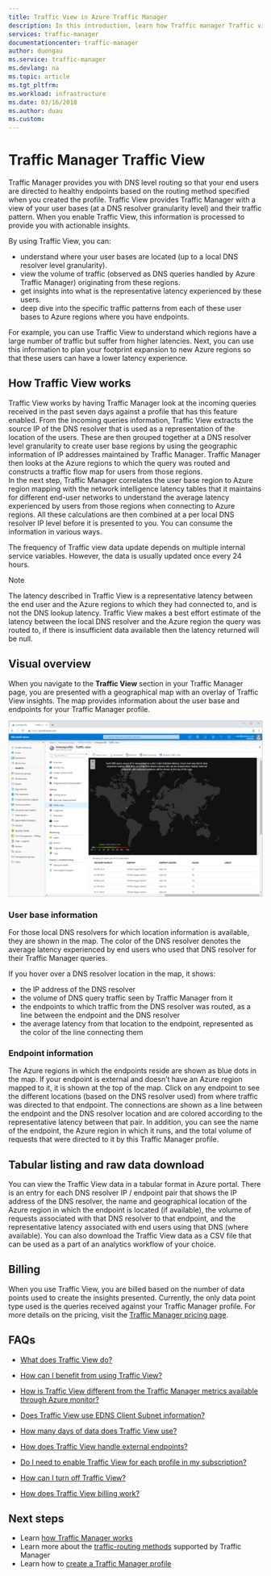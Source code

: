 ```yaml
---
title: Traffic View in Azure Traffic Manager
description: In this introduction, learn how Traffic manager Traffic view works.
services: traffic-manager
documentationcenter: traffic-manager
author: duongau
ms.service: traffic-manager
ms.devlang: na
ms.topic: article
ms.tgt_pltfrm: 
ms.workload: infrastructure
ms.date: 03/16/2018
ms.author: duau
ms.custom: 
---
```


# Traffic Manager Traffic View

Traffic Manager provides you with DNS level routing so that your end users are directed to healthy endpoints based on the routing method specified when you created the profile. Traffic View provides Traffic Manager with a view of your user bases (at a DNS resolver granularity level) and their traffic pattern. When you enable Traffic View, this information is processed to provide you with actionable insights. 

By using Traffic View, you can:
- understand where your user bases are located (up to a local DNS resolver level granularity).
- view the volume of traffic (observed as DNS queries handled by Azure Traffic Manager) originating from these regions.
- get insights into what is the representative latency experienced by these users.
- deep dive into the specific traffic patterns from each of these user bases to Azure regions where you have endpoints. 

For example, you can use Traffic View to understand which regions have a large number of traffic but suffer from higher latencies. Next, you can use this information to plan your footprint expansion to new Azure regions so that these users can have a lower latency experience.

## How Traffic View works

Traffic View works by having Traffic Manager look at the incoming queries received in the past seven days against a profile that has this feature enabled. From the incoming queries information, Traffic View extracts the source IP of the DNS resolver that is used as a representation of the location of the users. These are then grouped together at a DNS resolver level granularity to create user base regions by using the geographic information of IP addresses maintained by Traffic Manager. Traffic Manager then looks at the Azure regions to which the query was routed and constructs a traffic flow map for users from those regions.  
In the next step, Traffic Manager correlates the user base region to Azure region mapping with the network intelligence latency tables that it maintains for different end-user networks to understand the average latency experienced by users from those regions when connecting to Azure regions. All these calculations are then combined at a per local DNS resolver IP level before it is presented to you. You can consume the information in various ways.

The frequency of Traffic view data update depends on multiple internal service variables. However, the data is usually updated once every 24 hours.

>[!NOTE]
>The latency described in Traffic View is a representative latency between the end user and the Azure regions to which they had connected to, and is not the DNS lookup latency. Traffic View makes a best effort estimate of the latency between the local DNS resolver and the Azure region the query was routed to, if there is insufficient data available then the latency returned will be null. 

## Visual overview

When you navigate to the **Traffic View** section in your Traffic Manager page, you are presented with a geographical map with an overlay of Traffic View insights. The map provides information about the user base and endpoints for your Traffic Manager profile.

![Traffic Manager Traffic View Geographic view][1]

### User base information

For those local DNS resolvers for which location information is available, they are shown in the map. The color of the DNS resolver denotes the average latency experienced by end users who used that DNS resolver for their Traffic Manager queries.

If you hover over a DNS resolver location in the map, it shows:
- the IP address of the DNS resolver
- the volume of DNS query traffic seen by Traffic Manager from it
- the endpoints to which traffic from the DNS resolver was routed, as a line between the endpoint and the DNS resolver 
- the average latency from that location to the endpoint, represented as the color of the line connecting them

### Endpoint information

The Azure regions in which the endpoints reside are shown as blue dots in the map. If your endpoint is external and doesn’t have an Azure region mapped to it, it is shown at the top of the map. Click on any endpoint to see the different locations (based on the DNS resolver used) from where traffic was directed to that endpoint. The connections are shown as a line between the endpoint and the DNS resolver location and are colored according to the representative latency between that pair. In addition, you can see the name of the endpoint, the Azure region in which it runs, and the total volume of requests that were directed to it by this Traffic Manager profile.


## Tabular listing and raw data download

You can view the Traffic View data in a tabular format in Azure portal. There is an entry for each DNS resolver IP / endpoint pair that shows the IP address of the DNS resolver, the name and geographical location of the Azure region in which the endpoint is located (if available), the volume of requests associated with that DNS resolver to that endpoint, and the representative latency associated with end users using that DNS (where available). You can also download the Traffic View data as a CSV file that can be used as a part of an analytics workflow of your choice.

## Billing

When you use Traffic View, you are billed based on the number of data points used to create the insights presented. Currently, the only data point type used is the queries received against your Traffic Manager profile. For more details on the pricing, visit the [Traffic Manager pricing page](https://azure.microsoft.com/pricing/details/traffic-manager/).

## FAQs

* [What does Traffic View do?](https://docs.microsoft.com/azure/traffic-manager/traffic-manager-faqs#what-does-traffic-view-do)

* [How can I benefit from using Traffic View?](https://docs.microsoft.com/azure/traffic-manager/traffic-manager-faqs#how-can-i-benefit-from-using-traffic-view)

* [How is Traffic View different from the Traffic Manager metrics available through Azure monitor?](https://docs.microsoft.com/azure/traffic-manager/traffic-manager-faqs#how-is-traffic-view-different-from-the-traffic-manager-metrics-available-through-azure-monitor)

* [Does Traffic View use EDNS Client Subnet information?](https://docs.microsoft.com/azure/traffic-manager/traffic-manager-faqs#does-traffic-view-use-edns-client-subnet-information)

* [How many days of data does Traffic View use?](https://docs.microsoft.com/azure/traffic-manager/traffic-manager-faqs#how-many-days-of-data-does-traffic-view-use)

* [How does Traffic View handle external endpoints?](https://docs.microsoft.com/azure/traffic-manager/traffic-manager-faqs#how-does-traffic-view-handle-external-endpoints)

* [Do I need to enable Traffic View for each profile in my subscription?](https://docs.microsoft.com/azure/traffic-manager/traffic-manager-faqs#do-i-need-to-enable-traffic-view-for-each-profile-in-my-subscription)

* [How can I turn off Traffic View?](https://docs.microsoft.com/azure/traffic-manager/traffic-manager-faqs#how-can-i-turn-off-traffic-view)

* [How does Traffic View billing work?](https://docs.microsoft.com/azure/traffic-manager/traffic-manager-faqs#how-does-traffic-view-billing-work)

## Next steps

- Learn [how Traffic Manager works](traffic-manager-overview.md)
- Learn more about the [traffic-routing methods](traffic-manager-routing-methods.md) supported by Traffic Manager
- Learn how to [create a Traffic Manager profile](traffic-manager-create-profile.md)

<!--Image references-->
[1]: ./media/traffic-manager-traffic-view-overview/trafficview.png